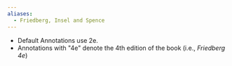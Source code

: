 ```yaml
---
aliases:
  - Friedberg, Insel and Spence
---
```

* Default Annotations use 2e.
* Annotations with "4e" denote the 4th edition of the book (i.e., *Friedberg 4e*)
